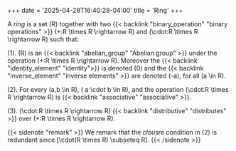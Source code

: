 +++
date = '2025-04-28T16:40:28-04:00'
title = 'Ring'
+++

A _ring_ is a set \(R\) together with two
{{< backlink "binary_operation" "binary operations" >}}
\(+:R \times R \rightarrow R\) and \(\cdot:R \times R \rightarrow R\)
such that:

(1). \(R\) is an {{< backlink "abelian_group" "Abelian group" >}}
under
the operation \(+:R \times R \rightarrow R\). Moreover the
{{< backlink "identity_element" "identity">}} is denoted
\(0\) and the {{< backlink "inverse_element" "inverse elements" >}}
are denoted \(-a\), for all \(a \in R\).

(2). For every \(a,b \in R\), \( a \cdot b \in R\), and the operation
\(\cdot:R \times R \rightarrow R\) is
{{< backlink "associative" "associative" >}}.

(3). \(\cdot:R \times R \rightarrow R\)
{{< backlink "distributive" "distributes" >}} over \(+:R \times R
\rightarrow R\).

{{< sidenote "remark" >}}
We remark that the _clousre_ condition in (2) is redundant since
\[\cdot(R \times R) \subseteq R\].
{{< /sidenote >}}
